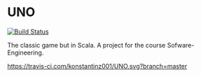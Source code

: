 # UNO
[![Build Status](https://travis-ci.org/konstantinz001/UNO.svg?branch=master)](https://travis-ci.org/konstantinz001/UNO)

The classic game but in Scala.
A project for the course Sofware-Engineering.

https://travis-ci.com/konstantinz001/UNO.svg?branch=master
